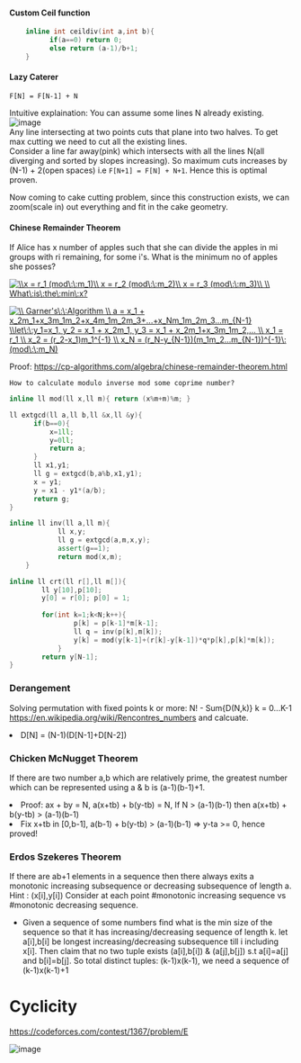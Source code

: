 #### Custom Ceil function

```cpp
    inline int ceildiv(int a,int b){
          if(a==0) return 0;
          else return (a-1)/b+1;
    }
```

#### Lazy Caterer

`F[N] = F[N-1] + N`

Intuitive explaination: You can assume some lines N already existing. </br>
![image](https://user-images.githubusercontent.com/21307343/131888317-c7031dcf-2d97-461a-9f0c-a2e184f85cb9.png)
</br>
Any line intersecting at two points cuts that plane into two halves. To get max cutting we need to cut all the existing lines.</br>
Consider a line far away(pink) which intersects with all the lines N(all diverging and sorted by slopes increasing). So maximum cuts increases by (N-1) + 2(open spaces) i.e `F[N+1] = F[N] + N+1`. Hence this is optimal proven. </br>

Now coming to cake cutting problem, since this construction exists, we can zoom(scale in) out everything and fit in the cake geometry. 

#### Chinese Remainder Theorem

If Alice has x number of apples such that she can divide the apples in mi groups with ri remaining, for some i's. What is the minimum no of apples she posses?</br>

<a href="https://www.codecogs.com/eqnedit.php?latex=\\x&space;=&space;r_1&space;(mod\:\:m_1)\\&space;x&space;=&space;r_2&space;(mod\:\:m_2)\\&space;x&space;=&space;r_3&space;(mod\:\:m_3)\\&space;\\&space;What\:is\:the\:min\:x?" target="_blank"><img src="https://latex.codecogs.com/gif.latex?\\x&space;=&space;r_1&space;(mod\:\:m_1)\\&space;x&space;=&space;r_2&space;(mod\:\:m_2)\\&space;x&space;=&space;r_3&space;(mod\:\:m_3)\\&space;\\&space;What\:is\:the\:min\:x?" title="\\x = r_1 (mod\:\:m_1)\\ x = r_2 (mod\:\:m_2)\\ x = r_3 (mod\:\:m_3)\\ \\ What\:is\:the\:min\:x?" /></a>

<a href="https://www.codecogs.com/eqnedit.php?latex=\\&space;Garner's\:\:Algorithm&space;\\&space;a&space;=&space;x_1&space;&plus;&space;x_2m_1&plus;x_3m_1m_2&plus;x_4m_1m_2m_3&plus;...&plus;x_Nm_1m_2m_3...m_{N-1}&space;\\let\:\:y_1=x_1,&space;y_2&space;=&space;x_1&space;&plus;&space;x_2m_1,&space;y_3&space;=&space;x_1&space;&plus;&space;x_2m_1&plus;x_3m_1m_2,...&space;\\&space;x_1&space;=&space;r_1&space;\\&space;x_2&space;=&space;(r_2-x_1)m_1^{-1}&space;\\&space;x_N&space;=&space;(r_N-y_{N-1})(m_1m_2...m_{N-1})^{-1}\:(mod\:\:m_N)" target="_blank"><img src="https://latex.codecogs.com/gif.latex?\\&space;Garner's\:\:Algorithm&space;\\&space;a&space;=&space;x_1&space;&plus;&space;x_2m_1&plus;x_3m_1m_2&plus;x_4m_1m_2m_3&plus;...&plus;x_Nm_1m_2m_3...m_{N-1}&space;\\let\:\:y_1=x_1,&space;y_2&space;=&space;x_1&space;&plus;&space;x_2m_1,&space;y_3&space;=&space;x_1&space;&plus;&space;x_2m_1&plus;x_3m_1m_2,...&space;\\&space;x_1&space;=&space;r_1&space;\\&space;x_2&space;=&space;(r_2-x_1)m_1^{-1}&space;\\&space;x_N&space;=&space;(r_N-y_{N-1})(m_1m_2...m_{N-1})^{-1}\:(mod\:\:m_N)" title="\\ Garner's\:\:Algorithm \\ a = x_1 + x_2m_1+x_3m_1m_2+x_4m_1m_2m_3+...+x_Nm_1m_2m_3...m_{N-1} \\let\:\:y_1=x_1, y_2 = x_1 + x_2m_1, y_3 = x_1 + x_2m_1+x_3m_1m_2,... \\ x_1 = r_1 \\ x_2 = (r_2-x_1)m_1^{-1} \\ x_N = (r_N-y_{N-1})(m_1m_2...m_{N-1})^{-1}\:(mod\:\:m_N)" /></a>

Proof: https://cp-algorithms.com/algebra/chinese-remainder-theorem.html

`How to calculate modulo inverse mod some coprime number?`</br>

```cpp
inline ll mod(ll x,ll m){ return (x%m+m)%m; }

ll extgcd(ll a,ll b,ll &x,ll &y){
      if(b==0){
          x=1ll;
          y=0ll;
          return a;
      }
      ll x1,y1;
      ll g = extgcd(b,a%b,x1,y1);
      x = y1;
      y = x1 - y1*(a/b);
      return g;
}

inline ll inv(ll a,ll m){
            ll x,y;
            ll g = extgcd(a,m,x,y); 
            assert(g==1);
            return mod(x,m);
    }

inline ll crt(ll r[],ll m[]){
		ll y[10],p[10];
		y[0] = r[0]; p[0] = 1;
		
		for(int k=1;k<N;k++){
				p[k] = p[k-1]*m[k-1];
				ll q = inv(p[k],m[k]);
				y[k] = mod(y[k-1]+(r[k]-y[k-1])*q*p[k],p[k]*m[k]);
			}
		return y[N-1];
}
```

### Derangement
Solving permutation with fixed points k or more: N! - Sum{D(N,k)} k = 0...K-1 https://en.wikipedia.org/wiki/Rencontres_numbers and calcuate.

<li> D[N] =  (N-1)(D[N-1]+D[N-2])

### Chicken McNugget Theorem
	
If there are two number a,b which are relatively prime, the greatest number which can be represented using a & b is (a-1)(b-1)+1.
	
<li> Proof: ax + by = N, a(x+tb) + b(y-tb) = N, If N > (a-1)(b-1) then a(x+tb) + b(y-tb) > (a-1)(b-1) </br>
<li> Fix x+tb in [0,b-1], a(b-1) + b(y-tb) > (a-1)(b-1) => y-ta >= 0, hence proved!  
	
### Erdos Szekeres Theorem
	
If there are ab+1 elements in a sequence then there always exits a monotonic increasing subsequence or decreasing subsequence of length a. </br>
Hint : (x[i],y[i]) Consider at each point #monotonic increasing sequence vs #monotonic decreasing sequence.
 

* Given a sequence of some numbers find what is the min size of the sequence so that it has increasing/decreasing sequence of length k. 
let a[i],b[i] be longest increasing/decreasing subsequence till i including x[i]. Then claim that no two tuple exists (a[i],b[i]) & (a[j],b[j]) s.t a[i]=a[j] and b[i]=b[j]. So total distinct tuples: (k-1)x(k-1), we need a sequence of (k-1)x(k-1)+1

# Cyclicity

https://codeforces.com/contest/1367/problem/E

![image](https://user-images.githubusercontent.com/21307343/142450332-ebf17b94-a154-4307-afef-b31d9a364158.png)
